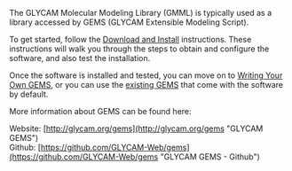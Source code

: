 
The GLYCAM Molecular Modeling Library (GMML) is typically used as a library accessed by GEMS (GLYCAM Extensible Modeling Script).

To get started, follow the [Download and Install](http://glycam.org/docs/gems/download-and-install/ "Download and Install") instructions. These instructions will walk you through the steps to obtain and configure the software, and also test the installation. 

Once the software is installed and tested, you can move on to [Writing Your Own GEMS](http://glycam.org/docs/gems/writing-your-own-gems/ "Writing Your Own GEMS"), or you can use the [existing GEMS](http://glycam.org/docs/gems/using-existing-gems/ "Existing GEMS") that come with the software by default. 

More information about GEMS can be found here:

Website:  [http://glycam.org/gems](http://glycam.org/gems "GLYCAM GEMS")  
Github:  [https://github.com/GLYCAM-Web/gems](https://github.com/GLYCAM-Web/gems "GLYCAM GEMS - Github")
